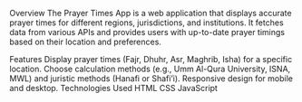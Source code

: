 Overview
The Prayer Times App is a web application that displays accurate prayer times for different regions, jurisdictions, and institutions. It fetches data from various APIs and provides users with up-to-date prayer timings based on their location and preferences.

Features
Display prayer times (Fajr, Dhuhr, Asr, Maghrib, Isha) for a specific location.
Choose calculation methods (e.g., Umm Al-Qura University, ISNA, MWL) and juristic methods (Hanafi or Shafi’i).
Responsive design for mobile and desktop.
Technologies Used
HTML
CSS
JavaScript